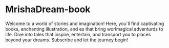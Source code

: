 # MrishaDream-book
Welcome to a world of stories and imagination! Here, you`ll find captivating books, enchanting illustration, and es that bring worlmagical adventurds to life. Dive into tales that inspire, entertain, and transport you to places beyond your dreams. Subscribe and let the journey begin!
